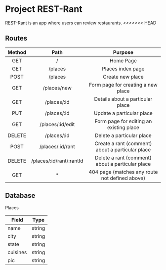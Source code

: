 # Project REST-Rant

REST-Rant is an app where users can review restaurants.
<<<<<<< HEAD

## Routes 
|Method  |  Path                   | Purpose                                          |
|:------:|:-----------------------:|:------------------------------------------------:|
| GET    |/                        | Home Page                                        |
| GET    |/places                  | Places index page                                |	
| POST   |/places                  | Create new place                                 |
| GET    |/places/new              | Form page for creating a new place               |	
| GET    |/places/:id              | Details about a particular place                 |
| PUT    |/places/:id              | Update a particular place                        |
| GET    |/places/:id/edit         | Form page for editing an existing place          |
| DELETE |/places/:id              | Delete a particular place                        |
| POST   |/places/:id/rant         | Create a rant (comment) about a particular place |	
| DELETE |/places/:id/rant/:rantId | Delete a rant (comment) about a particular place |
| GET    |*                        | 404 page (matches any route not defined above)   |


## Database

Places

| Field    | Type   |
| -----    | ----   |
| name     | string |
| city     | string |
| state    | string |
| cuisines | string |
| pic      | string |
